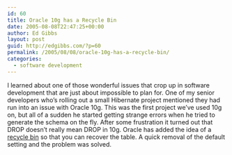 ```yaml
---
id: 60
title: Oracle 10g has a Recycle Bin
date: 2005-08-08T22:47:25+00:00
author: Ed Gibbs
layout: post
guid: http://edgibbs.com/?p=60
permalink: /2005/08/08/oracle-10g-has-a-recycle-bin/
categories:
  - software development
---
```

I learned about one of those wonderful issues that crop up in software development that are just about impossible to plan for. One of my senior developers who&#8217;s rolling out a small Hibernate project mentioned they had run into an issue with Oracle 10g. This was the first project we&#8217;ve used 10g on, but all of a sudden he started getting strange errors when he tried to generate the schema on the fly. After some frustration it turned out that DROP doesn&#8217;t really mean DROP in 10g. Oracle has added the idea of a [recycle bin](http://www.oracle-base.com/articles/10g/Flashback10g.php#flashback_drop) so that you can recover the table. A quick removal of the default setting and the problem was solved.